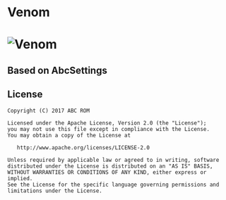 Venom
==============================
![Venom](https://i.imgur.com/6IyRNm6.png)
==============================
## Based on AbcSettings

## License

    Copyright (C) 2017 ABC ROM

    Licensed under the Apache License, Version 2.0 (the "License");
    you may not use this file except in compliance with the License.
    You may obtain a copy of the License at

       http://www.apache.org/licenses/LICENSE-2.0

    Unless required by applicable law or agreed to in writing, software
    distributed under the License is distributed on an "AS IS" BASIS,
    WITHOUT WARRANTIES OR CONDITIONS OF ANY KIND, either express or implied.
    See the License for the specific language governing permissions and
    limitations under the License.